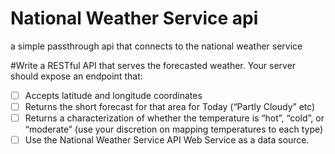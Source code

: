 # National Weather Service api
a simple passthrough api that connects to the national weather service

#Write a RESTful API that serves the forecasted weather. Your server should expose an endpoint that:

- [ ] Accepts latitude and longitude coordinates
- [ ] Returns the short forecast for that area for Today (“Partly Cloudy” etc)
- [ ] Returns a characterization of whether the temperature is “hot”, “cold”, or “moderate” (use your discretion on mapping temperatures to each type)
- [ ] Use the National Weather Service API Web Service as a data source.
